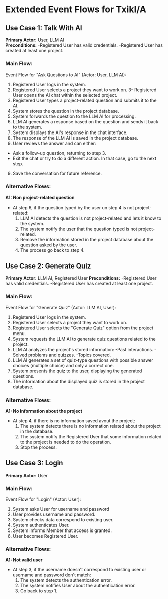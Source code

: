 # Extended Event Flows for TxikI/A


## Use Case 1: Talk With AI

**Primary Actor:** User, LLM AI  
**Preconditions:**
-Registered User has valid credentials.
-Registered User has created at least one project.

### Main Flow:
Event Flow for "Ask Questions to AI" (Actor: User, LLM AI):
1. Registered User logs in the system.
2. Registered User selects a project they want to work on.
3- Registered User opens the AI chat within the selected project.
4. Registered User types a project-related question and submits it to the AI.
5. System stores the question in the project database.
6. System forwards the question to the LLM AI for processing.
7. LLM AI generates a response based on the question and sends it back to the system.
8. System displays the AI's response in the chat interface.
9. The response of the LLM AI is saved in the project database.
10. User reviews the answer and can either:
  - Ask a follow-up question, returning to step 3.
  - Exit the chat or try to do a different action. In that case, go to the next step. 
9. Save the conversation for future reference.

### Alternative Flows:
**A1: Non project-related question**
- At step 6, if the question typed by the user un step 4 is not project-related:
  1. LLM AI detects the question is not project-related and lets it know to the system.
  2. The system notify the user that the question typed is not project-related.
  3. Remove the information stored in the project database about the question asked by the user.
  4. The process go back to step 4.


## Use Case 2: Generate Quiz

**Primary Actor:** LLM AI, Registered User
**Preconditions:**
-Registered User has valid credentials.
-Registered User has created at least one project.

### Main Flow:
Event Flow for "Generate Quiz" (Actor: LLM AI, User):
1. Registered User logs in the system.
2. Registered User selects a project they want to work on.
3. Registered User selects the "Generate Quiz" option from the project menu.
4. System requests the LLM AI to generate quiz questions related to the project.
5. LLM AI analyzes the project's stored information:
  -Past interactions.
  -Solved problems and quizzes.
  -Topics covered.
6. LLM AI generates a set of quiz-type questions with possible answer choices (multiple choice) and only a correct one.
7. System presents the quiz to the user, displaying the generated questions.
8. The information about the displayed quiz is stored in the project database.

### Alternative Flows:
**A1: No information about the project**
- At step 4, if there is no information saved avout the project:
  1. The system detects there is no information related about the project in the database.
  2. The system notify the Registered User that some information related to the project is needed to do the operation.
  3. Stop the process.



## Use Case 3: Login

**Primary Actor:** User

### Main Flow:
Event Flow for "Login" (Actor: User):
1. System asks User for username and password
2. User provides username and password.
3. System checks data correspond to existing user.
4. System authenticates User.
5. System informs Member that access is granted.
6. User becomes Registered User.

### Alternative Flows:
**A1: Not valid user**
- At step 3, if the username doesn't correspond to existing user or username and password don't match:
  1. The system detects the authentication error.
  2. The system notifies User about the authentication error.
  3. Go back to step 1.







